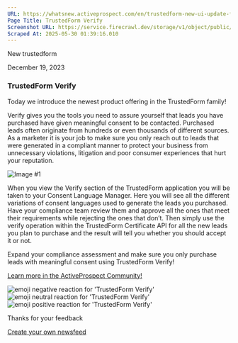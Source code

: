 ```yaml
---
URL: https://whatsnew.activeprospect.com/en/trustedform-new-ui-update-fPrJQyB8
Page Title: TrustedForm Verify
Screenshot URL: https://service.firecrawl.dev/storage/v1/object/public/media/screenshot-0c94286f-ef46-4e46-b58e-afc5072f7d82.png
Scraped At: 2025-05-30 01:39:16.010
---
```


New
trustedform

December 19, 2023

### TrustedForm Verify

Today we introduce the newest product offering in the TrustedForm family!

Verify gives you the tools you need to assure yourself that leads you have purchased have given meaningful consent to be contacted. Purchased leads often originate from hundreds or even thousands of different sources. As a marketer it is your job to make sure you only reach out to leads that were generated in a compliant manner to protect your business from unnecessary violations, litigation and poor consumer experiences that hurt your reputation.

![Image #1](https://app.getbeamer.com/pictures?id=361614-Y--_vVQl77-9bAZB77-977-977-977-977-9RHvvv70scDLvv73vv70yAA8Y77-977-9J23vv73vv73vv70.&v=4)

When you view the Verify section of the TrustedForm application you will be taken to your Consent Language Manager. Here you will see all the different variations of consent languages used to generate the leads you purchased. Have your compliance team review them and approve all the ones that meet their requirements while rejecting the ones that don’t. Then simply use the verify operation within the TrustedForm Certificate API for all the new leads you plan to purchase and the result will tell you whether you should accept it or not.

Expand your compliance assessment and make sure you only purchase leads with meaningful consent using TrustedForm Verify!

[Learn more in the ActiveProspect Community!](https://community.activeprospect.com/posts/4918830-trustedform-verify)

![emoji negative reaction for 'TrustedForm Verify'](https://app.getbeamer.com/images/emojiNeg.svg)![emoji neutral reaction for 'TrustedForm Verify'](https://app.getbeamer.com/images/emojiNeut.svg)![emoji positive reaction for 'TrustedForm Verify'](https://app.getbeamer.com/images/emojiPos.svg)

Thanks for your feedback

[Create your own newsfeed](https://www.getbeamer.com/?ref=watermark_MErKJCnu12412_public&company=ActiveProspect&watermarkRef=create&utm_term=MErKJCnu12412&utm_content=ActiveProspect&utm_source=standalone&utm_medium=footer&utm_campaign=create)
